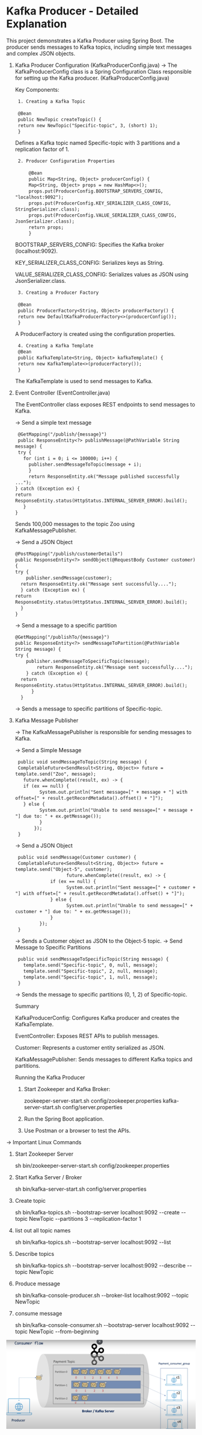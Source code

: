 # Kafka Producer - Detailed Explanation
This project demonstrates a Kafka Producer using Spring Boot. The producer sends messages to Kafka topics, including simple text messages and complex JSON objects.

1. Kafka Producer Configuration (KafkaProducerConfig.java)
 -> The KafkaProducerConfig class is a Spring Configuration Class responsible for setting up the Kafka producer.
   (KafkaProducerConfig.java)

    Key Components:

        1. Creating a Kafka Topic

        @Bean
        public NewTopic createTopic() {
        return new NewTopic("Specific-topic", 3, (short) 1);
        }

      Defines a Kafka topic named Specific-topic with 3 partitions and a replication factor of 1.

        2. Producer Configuration Properties
        
            @Bean
            public Map<String, Object> producerConfig() {
            Map<String, Object> props = new HashMap<>();
            props.put(ProducerConfig.BOOTSTRAP_SERVERS_CONFIG, "localhost:9092");
            props.put(ProducerConfig.KEY_SERIALIZER_CLASS_CONFIG, StringSerializer.class);
            props.put(ProducerConfig.VALUE_SERIALIZER_CLASS_CONFIG, JsonSerializer.class);
            return props;
            }

      BOOTSTRAP_SERVERS_CONFIG: Specifies the Kafka broker (localhost:9092).

      KEY_SERIALIZER_CLASS_CONFIG: Serializes keys as String.

      VALUE_SERIALIZER_CLASS_CONFIG: Serializes values as JSON using JsonSerializer.class.

        3. Creating a Producer Factory
        
        @Bean
        public ProducerFactory<String, Object> producerFactory() {
        return new DefaultKafkaProducerFactory<>(producerConfig());
        }
      A ProducerFactory is created using the configuration properties.

        4. Creating a Kafka Template
        @Bean
        public KafkaTemplate<String, Object> kafkaTemplate() {
        return new KafkaTemplate<>(producerFactory());
        }
      The KafkaTemplate is used to send messages to Kafka.

2. Event Controller (EventController.java)

   The EventController class exposes REST endpoints to send messages to Kafka.

   -> Send a simple text message

        @GetMapping("/publish/{message}")
        public ResponseEntity<?> publishMessage(@PathVariable String message) {
        try {
          for (int i = 0; i <= 100000; i++) {
            publisher.sendMessageToTopic(message + i);
            }
            return ResponseEntity.ok("Message published successfully ...");
       } catch (Exception ex) {
       return ResponseEntity.status(HttpStatus.INTERNAL_SERVER_ERROR).build();
          }
       }
    Sends 100,000 messages to the topic Zoo using KafkaMessagePublisher.

   -> Send a JSON Object

       @PostMapping("/publish/customerDetails")
       public ResponseEntity<?> sendObject(@RequestBody Customer customer) {
       try {
           publisher.sendMessage(customer);
         return ResponseEntity.ok("Message sent successfully....");
         } catch (Exception ex) {
       return ResponseEntity.status(HttpStatus.INTERNAL_SERVER_ERROR).build();
         }
       }
   
   -> Send a message to a specific partition
   
       @GetMapping("/publishTo/{message}")
       public ResponseEntity<?> sendMessageToPartition(@PathVariable String message) {
       try {
           publisher.sendMessageToSpecificTopic(message);
               return ResponseEntity.ok("Message sent successfully....");
           } catch (Exception e) {
         return ResponseEntity.status(HttpStatus.INTERNAL_SERVER_ERROR).build();
             }
         }

    -> Sends a message to specific partitions of Specific-topic.


3. Kafka Message Publisher

    -> The KafkaMessagePublisher is responsible for sending messages to Kafka.

    -> Send a Simple Message

        public void sendMessageToTopic(String message) {
        CompletableFuture<SendResult<String, Object>> future = template.send("Zoo", message);
          future.whenComplete((result, ex) -> {
          if (ex == null) {
                System.out.println("Sent message=[" + message + "] with offset=[" + result.getRecordMetadata().offset() + "]");
          } else {
                System.out.println("Unable to send message=[" + message + "] due to: " + ex.getMessage());
                }
              });
        }

    -> Send a JSON Object

        public void sendMessage(Customer customer) {
        CompletableFuture<SendResult<String, Object>> future = template.send("Object-5", customer);
                          future.whenComplete((result, ex) -> {
                    if (ex == null) {
                          System.out.println("Sent message=[" + customer + "] with offset=[" + result.getRecordMetadata().offset() + "]");
                    } else {
                          System.out.println("Unable to send message=[" + customer + "] due to: " + ex.getMessage());
                    }
                });
        }

    -> Sends a Customer object as JSON to the Object-5 topic.
    -> Send Message to Specific Partitions

        public void sendMessageToSpecificTopic(String message) {
          template.send("Specific-topic", 0, null, message);
          template.send("Specific-topic", 2, null, message);
          template.send("Specific-topic", 1, null, message);
        }

    -> Sends the message to specific partitions (0, 1, 2) of Specific-topic.

    Summary

    KafkaProducerConfig: Configures Kafka producer and creates the KafkaTemplate.

    EventController: Exposes REST APIs to publish messages.

    Customer: Represents a customer entity serialized as JSON.

    KafkaMessagePublisher: Sends messages to different Kafka topics and partitions.

    Running the Kafka Producer

      1. Start Zookeeper and Kafka Broker:

         zookeeper-server-start.sh config/zookeeper.properties
         kafka-server-start.sh config/server.properties
   
      2. Run the Spring Boot application.

      3. Use Postman or a browser to test the APIs. 
   
-> Important Linux Commands
1. Start Zookeeper Server

    sh bin/zookeeper-server-start.sh config/zookeeper.properties

2. Start Kafka Server / Broker

    sh bin/kafka-server-start.sh config/server.properties

3. Create topic

    sh bin/kafka-topics.sh --bootstrap-server localhost:9092 --create --topic NewTopic --partitions 3 --replication-factor 1

4. list out all topic names

    sh bin/kafka-topics.sh --bootstrap-server localhost:9092 --list

5. Describe topics

    sh bin/kafka-topics.sh --bootstrap-server localhost:9092 --describe --topic NewTopic

6. Produce message

    sh bin/kafka-console-producer.sh --broker-list localhost:9092 --topic NewTopic

7. consume message

    sh bin/kafka-console-consumer.sh --bootstrap-server localhost:9092 --topic NewTopic --from-beginning

![Kafka Producer Flow](src/main/resources/Images/Kafka-diagram-flow.PNG)

